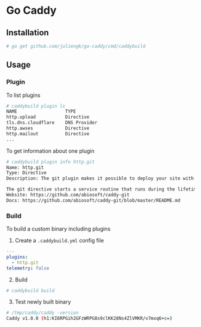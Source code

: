 # Go Caddy

## Installation

```sh
# go get github.com/juliengk/go-caddy/cmd/caddybuild
```

## Usage

### Plugin
To list plugins

```sh
# caddybuild plugin ls
NAME                  TYPE
http.upload           Directive
tls.dns.cloudflare    DNS Provider
http.awses            Directive
http.mailout          Directive
...
```

To get information about one plugin

```sh
# caddybuild plugin info http.git
Name: http.git
Type: Directive
Description: The git plugin makes it possible to deploy your site with a simple git push.

The git directive starts a service routine that runs during the lifetime of the server. When the service starts, it clones the repository. While the server is still up, it pulls the latest every so often. You can also set up a webhook to pull immediately after a push. In regular git fashion, a pull only includes changes, so it is very efficient.
Website: https://github.com/abiosoft/caddy-git
Docs: https://github.com/abiosoft/caddy-git/blob/master/README.md
```

### Build
To build a custom binary including plugins

1. Create a `.caddybuild.yml` config file

```yaml
---
plugins:
  - http.git
telemetry: false
```

2. Build

```sh
# caddybuild build
```

3. Test newly built binary

```sh
# /tmp/caddy/caddy -version
Caddy v1.0.0 (h1:KI6RPGih2GFzWRPG8s9clKK28Ns4ZlVMKR/v7mxq6+c=)
```
